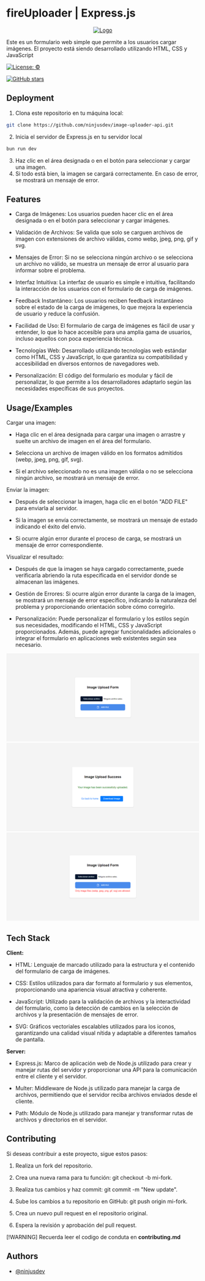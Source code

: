 # fireUploader | Express.js

<div align="center">
  <a href="https://postimg.cc/rDFYXKw8">
    <img src="https://i.postimg.cc/BnxWFFW1/fire-Upload.png" alt="Logo" width="200" height="200">
  </a>
</div>

Este es un formulario web simple que permite a los usuarios cargar imágenes. El proyecto está siendo desarrollado utilizando HTML, CSS y JavaScript

[![License: ©](https://img.shields.io/badge/License-%C2%A9-lightgrey.svg)](https://creativecommons.org/licenses/by-nc-nd/4.0/)

[![GitHub stars](https://img.shields.io/github/stars/ninjusdev/firaUpload.svg?style=social)](https://github.com/ninjusdev/firaUpload/stargazers)

## Deployment

1. Clona este repositorio en tu máquina local:

```bash
git clone https://github.com/ninjusdev/image-uploader-api.git
```

2. Inicia el servidor de Express.js en tu servidor local

```bash
bun run dev
```

3. Haz clic en el área designada o en el botón para seleccionar y cargar una imagen.
4. Si todo está bien, la imagen se cargará correctamente. En caso de error, se mostrará un mensaje de error.

## Features

- Carga de Imágenes: Los usuarios pueden hacer clic en el área designada o en el botón para seleccionar y cargar imágenes.

- Validación de Archivos: Se valida que solo se carguen archivos de imagen con extensiones de archivo válidas, como webp, jpeg, png, gif y svg.

- Mensajes de Error: Si no se selecciona ningún archivo o se selecciona un archivo no válido, se muestra un mensaje de error al usuario para informar sobre el problema.

- Interfaz Intuitiva: La interfaz de usuario es simple e intuitiva, facilitando la interacción de los usuarios con el formulario de carga de imágenes.

- Feedback Instantáneo: Los usuarios reciben feedback instantáneo sobre el estado de la carga de imágenes, lo que mejora la experiencia de usuario y reduce la confusión.

- Facilidad de Uso: El formulario de carga de imágenes es fácil de usar y entender, lo que lo hace accesible para una amplia gama de usuarios, incluso aquellos con poca experiencia técnica.

- Tecnologías Web: Desarrollado utilizando tecnologías web estándar como HTML, CSS y JavaScript, lo que garantiza su compatibilidad y accesibilidad en diversos entornos de navegadores web.

- Personalización: El código del formulario es modular y fácil de personalizar, lo que permite a los desarrolladores adaptarlo según las necesidades específicas de sus proyectos.

## Usage/Examples

Cargar una imagen:

- Haga clic en el área designada para cargar una imagen o arrastre y suelte un archivo de imagen en el área del formulario.

- Selecciona un archivo de imagen válido en los formatos admitidos (webp, jpeg, png, gif, svg).

- Si el archivo seleccionado no es una imagen válida o no se selecciona ningún archivo, se mostrará un mensaje de error.

Enviar la imagen:

- Después de seleccionar la imagen, haga clic en el botón "ADD FILE" para enviarla al servidor.

- Si la imagen se envía correctamente, se mostrará un mensaje de estado indicando el éxito del envío.

- Si ocurre algún error durante el proceso de carga, se mostrará un mensaje de error correspondiente.

Visualizar el resultado:

- Después de que la imagen se haya cargado correctamente, puede verificarla abriendo la ruta especificada en el servidor donde se almacenan las imágenes.

- Gestión de Errores: Si ocurre algún error durante la carga de la imagen, se mostrará un mensaje de error específico, indicando la naturaleza del problema y proporcionando orientación sobre cómo corregirlo.

- Personalización: Puede personalizar el formulario y los estilos según sus necesidades, modificando el HTML, CSS y JavaScript proporcionados. Además, puede agregar funcionalidades adicionales o integrar el formulario en aplicaciones web existentes según sea necesario.

![FormView](./examples/FormView.png)
![SuccesfulExample](./examples/SuccesfulExample.png)
![ErrorExample](./examples/ErrorExample.png)

## Tech Stack

**Client:**

- HTML: Lenguaje de marcado utilizado para la estructura y el contenido del formulario de carga de imágenes.

- CSS: Estilos utilizados para dar formato al formulario y sus elementos, proporcionando una apariencia visual atractiva y coherente.

- JavaScript: Utilizado para la validación de archivos y la interactividad del formulario, como la detección de cambios en la selección de archivos y la presentación de mensajes de error.

- SVG: Gráficos vectoriales escalables utilizados para los iconos, garantizando una calidad visual nítida y adaptable a diferentes tamaños de pantalla.

**Server:**

- Express.js: Marco de aplicación web de Node.js utilizado para crear y manejar rutas del servidor y proporcionar una API para la comunicación entre el cliente y el servidor.

- Multer: Middleware de Node.js utilizado para manejar la carga de archivos, permitiendo que el servidor reciba archivos enviados desde el cliente.

- Path: Módulo de Node.js utilizado para manejar y transformar rutas de archivos y directorios en el servidor.

## Contributing

Si deseas contribuir a este proyecto, sigue estos pasos:

1. Realiza un fork del repositorio.

2. Crea una nueva rama para tu función: git checkout -b mi-fork.

3. Realiza tus cambios y haz commit: git commit -m "New update".

4. Sube los cambios a tu repositorio en GitHub: git push origin mi-fork.

5. Crea un nuevo pull request en el repositorio original.

6. Espera la revisión y aprobación del pull request.

[!WARNING] Recuerda leer el codigo de conduta en **contributing.md**

## Authors

- [@ninjusdev](https://www.github.com/ninjusdev)
